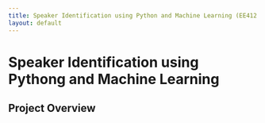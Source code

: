 ```yaml
---
title: Speaker Identification using Python and Machine Learning (EE412 - Fractals in Engineering)
layout: default
---
```

# Speaker Identification using Pythong and Machine Learning #

## Project Overview ##
